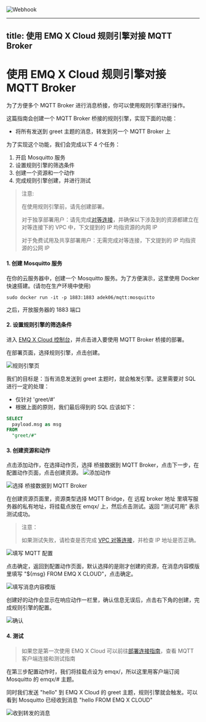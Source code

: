 ![Webhook](./_assets/web_hook.jpg)

---
title: 使用 EMQ X Cloud 规则引擎对接 MQTT Broker
---

# 使用 EMQ X Cloud 规则引擎对接 MQTT Broker

为了方便多个 MQTT Broker 进行消息桥接，你可以使用规则引擎进行操作。

这篇指南会创建一个 MQTT Broker 桥接的规则引擎，实现下面的功能：

- 将所有发送到 greet 主题的消息，转发到另一个 MQTT Broker 上



为了实现这个功能，我们会完成以下 4 个任务：

1. 开启 Mosquitto 服务
2. 设置规则引擎的筛选条件
3. 创建一个资源和一个动作
4. 完成规则引擎创建，并进行测试

>注意:
>
>在使用规则引擎前，请先创建部署。
>
>对于独享部署用户：请先完成[对等连接](../../deployments/vpc_peering.md)，并确保以下涉及到的资源都建立在对等连接下的 VPC 中，下文提到的 IP 均指资源的内网 IP
>
>对于免费试用及共享部署用户：无需完成对等连接，下文提到的 IP 均指资源的公网 IP


#### 1. 创建 Mosquitto 服务

在你的云服务器中，创建一个 Mosquitto 服务。为了方便演示，这里使用 Docker 快速搭建。(请勿在生产环境中使用)

```shell
sudo docker run -it -p 1883:1883 adek06/mqtt:mosquitto
```

之后，开放服务器的 1883 端口

#### 2. 设置规则引擎的筛选条件

进入 [EMQ X Cloud 控制台](https://cloud.emqx.io/console/)，并点击进入要使用 MQTT Broker 桥接的部署。

在部署页面，选择规则引擎，点击创建。

![规则引擎页](./_assets/view_rule_engine.png)

我们的目标是：当有消息发送到 greet 主题时，就会触发引擎。这里需要对 SQL 进行一定的处理：

* 仅针对 'greet/#'
* 根据上面的原则，我们最后得到的 SQL 应该如下：

```sql
SELECT
  payload.msg as msg
FROM
  "greet/#"
```


#### 3. 创建资源和动作
点击添加动作，在选择动作页，选择 桥接数据到 MQTT Broker，点击下一步，在配置动作页面，点击创建资源。
![添加动作](./_assets/add_mqtt_action01.png)

![选择 桥接数据到 MQTT Broker](./_assets/add_mqtt_action02.png)



在创建资源页面里，资源类型选择 MQTT Bridge，在 远程 broker 地址 里填写服务器的私有地址，将挂载点放在 emqx/ 上，然后点击测试。返回 “测试可用” 表示测试成功。

>注意：
>
>如果测试失败，请检查是否完成 [VPC 对等连接](../../deployments/vpc_peering.md)，并检查 IP 地址是否正确。

![填写 MQTT 配置](./_assets/add_mqtt_action03.png)

点击确定，返回到配置动作页面，默认选择的是刚才创建的资源，在消息内容模版里填写 "${msg} FROM EMQ X CLOUD"，点击确定。

![填写消息内容模版](./_assets/add_mqtt_action04.png)

创建好的动作会显示在响应动作一栏里，确认信息无误后，点击右下角的创建，完成规则引擎的配置。

![确认](./_assets/add_mqtt_action05.png)



#### 4. 测试

>如果您是第一次使用 EMQ X Cloud 可以前往[部署连接指南](../../connect_to_deployments/README.md)，查看 MQTT 客户端连接和测试指南

在第三步配置动作时，我们将挂载点设为 emqx/，所以这里用客户端订阅 Mosquitto 的 emqx/# 主题。

同时我们发送 "hello" 到 EMQ X Cloud 的 greet 主题，规则引擎就会触发。可以看到 Mosquitto 已经收到消息 "hello FROM EMQ X CLOUD"

![收到转发的消息](./_assets/add_mqtt_action06.png)

